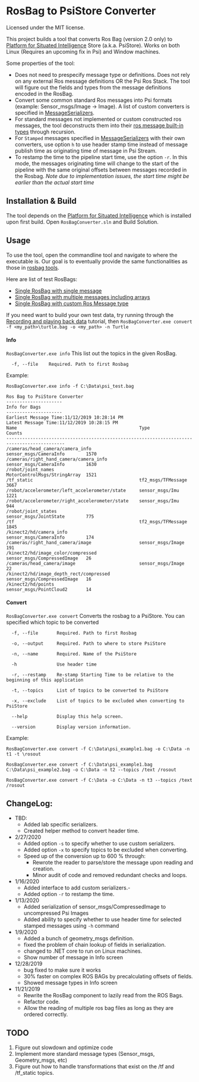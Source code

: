 ﻿# RosBag to PsiStore Converter
Licensed under the MIT license.

This project builds a tool that converts Ros Bag (version 2.0 only) to [Platform for Situated Intelligence](https://github.com/microsoft/psi) Store (a.k.a. PsiStore). Works on both Linux (Requires an upcoming fix in Psi) and Window machines.


Some properties of the tool:
* Does not need to prespecify message type or definitions. Does not rely on any external Ros message definitions OR the Psi Ros Stack. The tool will figure out the fields and types from the message definitions encoded in the RosBag.
* Convert some common standard Ros messages into Psi formats (example: Sensor_msgs/Image -> Image). A list of custom converters is specified in [MessageSerializers](MessageSerializers).
* For standard messages not implemented or custom constructed ros messages, the tool deconstructs them into their [ros message built-in types](http://wiki.ros.org/msg) through recursion.
* For `Stamped` messages specified in [MessageSerializers](MessageSerializers) with their own converters, use option `h` to use header stamp time instead of message publish time as originating time of message in Psi Stream. 
* To restamp the time to the pipeline start time, use the option `-r`. In this mode, the messages originating time will change to the start of the pipeline with the same original offsets between messages recorded in the Rosbag. *Note due to implementation issues, the start time might be earlier than the actual start time* 

## Installation & Build

The tool depends on the [Platform for Situated Intelligence](https://github.com/microsoft/psi) which is installed upon first build.
Open `RosBagConverter.sln` and Build Solution.

## Usage

To use the tool, open the commandline tool and navigate to where the executable is. Our goal is to eventually provide the same functionalities as those in [rosbag tools](http://wiki.ros.org/bag_tools).

Here are list of test RosBags:
* [Single RosBag with single message]()
* [Single RosBag with multiple messages including arrays]()
* [Single RosBag with custom Ros Message type]()

If you need want to build your own test data, try running through the [Recording and playing back data](http://wiki.ros.org/rosbag/Tutorials/Recording%20and%20playing%20back%20data) tutorial, then `RosBagConverter.exe convert -f <my_path>\turtle.bag -o <my_path> -n Turtle`

#### Info

`RosBagConverter.exe info`
This list out the topics in the given RosBag. 
```
  -f, --file    Required. Path to first Rosbag
```
Example:
```
RosBagConverter.exe info -f C:\Data\psi_test.bag

Ros Bag to PsiStore Converter
---------------------
Info for Bags
---------------------
Earliest Message Time:11/12/2019 10:28:14 PM
Latest Message Time:11/12/2019 10:28:15 PM
Name                                              Type                          Counts
--------------------------------------------------------------------------------------------
/cameras/head_camera/camera_info                  sensor_msgs/CameraInfo        1570
/cameras/right_hand_camera/camera_info            sensor_msgs/CameraInfo        1630
/robot/joint_names                                MotorControlMsgs/StringArray  1521
/tf_static                                        tf2_msgs/TFMessage            3667
/robot/accelerometer/left_accelerometer/state     sensor_msgs/Imu               1221
/robot/accelerometer/right_accelerometer/state    sensor_msgs/Imu               944
/robot/joint_states                               sensor_msgs/JointState        775
/tf                                               tf2_msgs/TFMessage            1845
/kinect2/hd/camera_info                           sensor_msgs/CameraInfo        174
/cameras/right_hand_camera/image                  sensor_msgs/Image             191
/kinect2/hd/image_color/compressed                sensor_msgs/CompressedImage   26
/cameras/head_camera/image                        sensor_msgs/Image             22
/kinect2/hd/image_depth_rect/compressed           sensor_msgs/CompressedImage   16
/kinect2/hd/points                                sensor_msgs/PointCloud2       14

```

#### Convert
`RosBagConverter.exe convert`
Converts the rosbag to a PsiStore. You can specified which topic to be converted
```
  -f, --file       Required. Path to first Rosbag

  -o, --output     Required. Path to where to store PsiStore

  -n, --name       Required. Name of the PsiStore

  -h               Use header time

  -r, --restamp    Re-stamp Starting Time to be relative to the beginning of this application

  -t, --topics     List of topics to be converted to PsiStore

  -x, --exclude	   List of topics to be excluded when converting to PsiStore

  --help           Display this help screen.

  --version        Display version information.

```
Example:
```
RosBagConverter.exe convert -f C:\Data\psi_example1.bag -o C:\Data -n t1 -t \rosout
```
```
RosBagConverter.exe convert -f C:\Data\psi_example1.bag C:\Data\psi_example2.bag -o C:\Data -n t2 --topics /text /rosout
```
```
RosBagConverter.exe convert -f C:\Data -o C:\Data -n t3 --topics /text /rosout
```

## ChangeLog:
* TBD:
	* Added lab specific serializers.
	* Created helper method to convert header time.
* 2/27/2020
	* Added option `-s` to specify whether to use custom serializers.
	* Added option `-x`	to specify topics to be excluded when converting. 
	* Speed up of the conversion up to 600 % through:
		* Rewrote the reader to parse/store the message upon reading and creation.
		* Minor audit of code and removed redundant checks and loops. 
* 1/16/2020
	* Added interface to add custom serializers.-
	* Added option `-r` to restamp the time.
* 1/13/2020
	* Added serialization of sensor_msgs/CompressedImage to uncompressed Psi Images
	* Added ability to specify whether to use header time for selected stamped messages using `-h` command
* 1/9/2020
	* Added a bunch of geometry_msgs definition.
	* fixed the problem of chain lookup of fields in serialization.
	* changed to .NET core to run on Linux machines.
	* Show number of message in Info screen
* 12/28/2019
	* bug fixed to make sure it works
	* 30% faster on complex ROS BAGs by precalculating offsets of fields.
	* Showed message types in Info screen
* 11/21/2019
	* Rewrite the RosBag component to lazily read from the ROS Bags.
	* Refactor code.
	* Allow the reading of multiple ros bag files as long as they are ordered correctly.

## TODO
1. Figure out slowdown and optimize code
1. Implement more standard message types (Sensor_msgs, Geometry_msgs, etc)
1. Figure out how to handle transformations that exist on the /tf and /tf_static topics. 
